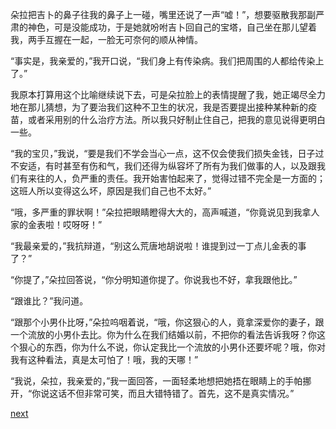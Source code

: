 
朵拉把吉卜的鼻子往我的鼻子上一碰，嘴里还说了一声“嘘！”，想要驱散我那副严肃的神色，可是没能成功，于是她就吩咐吉卜回自己的宝塔，自己坐在那儿望着我，两手互握在一起，一脸无可奈何的顺从神情。

“事实是，我亲爱的，”我开口说，“我们身上有传染病。我们把周围的人都给传染上了。”

我原本打算用这个比喻继续说下去，可是朵拉脸上的表情提醒了我，她正竭尽全力地在那儿猜想，为了要治我们这种不卫生的状况，我是否要提出接种某种新的疫苗，或者采用别的什么治疗方法。所以我只好制止住自己，把我的意见说得更明白一些。

“我的宝贝，”我说，“要是我们不学会当心一点，这不仅会使我们损失金钱，日子过不安适，有时甚至有伤和气，我们还得为纵容坏了所有为我们做事的人，以及跟我们有来往的人，负严重的责任。我开始害怕起来了，觉得过错不完全是一方面的；这班人所以变得这么坏，原因是我们自己也不太好。”

“哦，多严重的罪状啊！”朵拉把眼睛瞪得大大的，高声喊道，“你竟说见到我拿人家的金表啦！哎呀呀！”

“我最亲爱的，”我抗辩道，“别这么荒唐地胡说啦！谁提到过一丁点儿金表的事了？”

“你提了，”朵拉回答说，“你分明知道你提了。你说我也不好，拿我跟他比。”

“跟谁比？”我问道。

“跟那个小男仆比呀，”朵拉呜咽着说，“哦，你这狠心的人，竟拿深爱你的妻子，跟一个流放的小男仆去比。你为什么在我们结婚以前，不把你的看法告诉我呀？你这个狠心的东西，你为什么不说，你认定我比一个流放的小男仆还要坏呢？哦，你对我有这种看法，真是太可怕了！哦，我的天哪！”

“我说，朵拉，我亲爱的，”我一面回答，一面轻柔地想把她捂在眼睛上的手帕挪开，“你说这话不但非常可笑，而且大错特错了。首先，这不是真实情况。”

[next](page615.md)